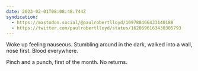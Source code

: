 ```yaml
---
date: 2023-02-01T08:08:48.744Z
syndication:
  - https://mastodon.social/@paulrobertlloyd/109788466433140188
  - https://twitter.com/paulrobertlloyd/status/1620696163430305793
---
```


Woke up feeling nauseous. Stumbling around in the dark, walked into a wall, nose first. Blood everywhere.

Pinch and a punch, first of the month. No returns.
